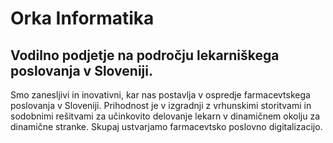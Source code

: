 # Orka Informatika

## Vodilno podjetje na področju lekarniškega poslovanja v Sloveniji.

Smo zanesljivi in inovativni, kar nas postavlja v ospredje farmacevtskega poslovanja v Sloveniji. Prihodnost je v izgradnji z vrhunskimi storitvami in sodobnimi rešitvami za učinkovito delovanje lekarn v dinamičnem okolju za dinamične stranke. Skupaj ustvarjamo farmacevtsko poslovno digitalizacijo.

